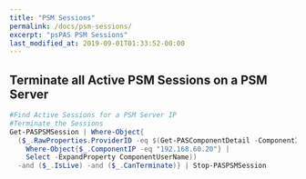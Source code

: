 ```yaml
---
title: "PSM Sessions"
permalink: /docs/psm-sessions/
excerpt: "psPAS PSM Sessions"
last_modified_at: 2019-09-01T01:33:52-00:00
---
```


## Terminate all Active PSM Sessions on a PSM Server

````powershell
#Find Active Sessions for a PSM Server IP
#Terminate the Sessions
Get-PASPSMSession | Where-Object{
  ($_.RawProperties.ProviderID -eq $(Get-PASComponentDetail -ComponentID SessionManagement |
    Where-Object{$_.ComponentIP -eq "192.168.60.20"} |
    Select -ExpandProperty ComponentUserName))
  -and ($_.IsLive) -and ($_.CanTerminate)} | Stop-PASPSMSession
````
